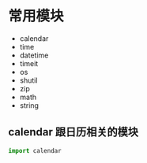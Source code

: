# 常用模块

* calendar
* time
* datetime
* timeit
* os
* shutil
* zip
* math
* string

## calendar 跟日历相关的模块

``` python
import calendar
```
